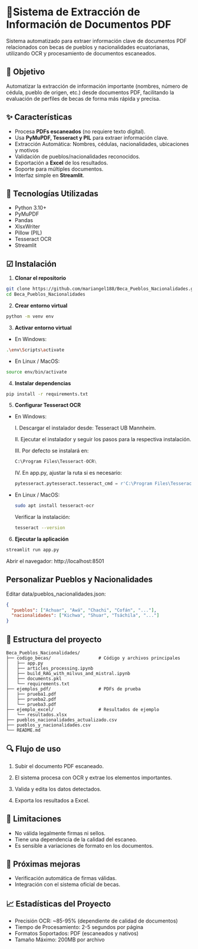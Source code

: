 # 📄Sistema de Extracción de Información de Documentos PDF

Sistema automatizado para extraer información clave de documentos PDF relacionados con becas de pueblos y nacionalidades ecuatorianas, utilizando OCR y procesamiento de documentos escaneados.

## 🎯 Objetivo
Automatizar la extracción de información importante (nombres, número de cédula, pueblo de origen, etc.) desde documentos PDF, facilitando la evaluación de perfiles de becas de forma más rápida y precisa.

## ✨ Características
- Procesa **PDFs escaneados** (no requiere texto digital).
- Usa **PyMuPDF, Tesseract y PIL** para extraer información clave.
- Extracción Automática: Nombres, cédulas, nacionalidades, ubicaciones y motivos
- Validación de pueblos/nacionalidades reconocidos.
- Exportación a **Excel** de los resultados.
- Soporte para múltiples documentos.
- Interfaz simple en **Streamlit**.

## 🔧 Tecnologías Utilizadas
- Python 3.10+
- PyMuPDF
- Pandas
- XlsxWriter
- Pillow (PIL)
- Tesseract OCR
- Streamlit

## ☑ Instalación 

1. **Clonar el repositorio**
```bash
git clone https://github.com/mariangel188/Beca_Pueblos_Nacionalidades.git
cd Beca_Pueblos_Nacionalidades
```
2. **Crear entorno virtual**
```bash
python -m venv env
```
3. **Activar entorno virtual**
- En Windows:
```bash
.\env\Scripts\activate
```
- En Linux / MacOS:
```bash
source env/bin/activate
```
4. **Instalar dependencias**
```bash
pip install -r requirements.txt
```
5. **Configurar Tesseract OCR**
- En Windows:
  
  I. Descargar el instalador desde: Tesseract UB Mannheim.
  
  II. Ejecutar el instalador y seguir los pasos para la respectiva instalación.
  
  III. Por defecto se instalará en:
  ```python
  C:\Program Files\Tesseract-OCR\
  ```
   IV. En app.py, ajustar la ruta si es necesario:
  ```python
  pytesseract.pytesseract.tesseract_cmd = r'C:\Program Files\Tesseract-OCR\tesseract.exe'
  ```
- En Linux / MacOS:
  ```bash
  sudo apt install tesseract-ocr
  ```
  Verificar la instalación:
  ```bash
  tesseract --version
  ```
6. **Ejecutar la aplicación**
```bash
streamlit run app.py
```
Abrir el navegador: http://localhost:8501

## Personalizar Pueblos y Nacionalidades
Editar data/pueblos_nacionalidades.json: 
```json
{
  "pueblos": ["Achuar", "Awá", "Chachi", "Cofán", "..."],
  "nacionalidades": ["Kichwa", "Shuar", "Tsáchila", "..."]
}
```
## 📁 Estructura del proyecto
```
Beca_Pueblos_Nacionalidades/
├── codigo_becas/                  # Código y archivos principales
│   ├── app.py
│   ├── articles_processing.ipynb
│   ├── build_RAG_with_milvus_and_mistral.ipynb
│   ├── documents.pkl
│   └── requirements.txt
├── ejemplos_pdf/                  # PDFs de prueba
│   ├── prueba1.pdf
│   ├── prueba2.pdf
│   └── prueba3.pdf
├── ejemplo_excel/                 # Resultados de ejemplo
│   └── resultados.xlsx
├── pueblos_nacionalidades_actualizado.csv
├── pueblos_y_nacionalidades.csv
└── README.md
```
## 🔍 Flujo de uso 
1. Subir el documento PDF escaneado.
   
2. El sistema procesa con OCR y extrae los elementos importantes.
   
3. Valida y edita los datos detectados.
   
4. Exporta los resultados a Excel.

## 🔄 Limitaciones
- No válida legalmente firmas ni sellos.
- Tiene una dependencia de la calidad del escaneo.
- Es sensible a variaciones de formato en los documentos.

## 🚧 Próximas mejoras
- Verificación automática de firmas válidas.
- Integración con el sistema oficial de becas.
  
## 📈 Estadísticas del Proyecto 
- Precisión OCR: ~85-95% (dependiente de calidad de documentos)
- Tiempo de Procesamiento: 2-5 segundos por página
- Formatos Soportados: PDF (escaneados y nativos)
- Tamaño Máximo: 200MB por archivo
